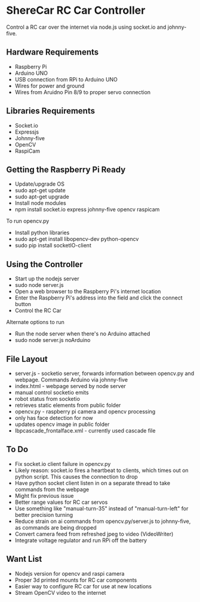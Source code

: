 ShereCar RC Car Controller
====================

Control a RC car over the internet via node.js using socket.io and johnny-five.

Hardware Requirements
----------------------
* Raspberry Pi
* Arduino UNO
* USB connection from RPi to Arduino UNO
* Wires for power and ground
* Wires from Aruidno Pin 8/9 to proper servo connection

Libraries Requirements
---------------------
* Socket.io
* Expressjs
* Johnny-five
* OpenCV
* RaspiCam

Getting the Raspberry Pi Ready
------------------------------
* Update/upgrade OS
 * sudo apt-get update
 * sudo apt-get upgrade
* Install node modules
 * npm install socket.io express johnny-five opencv raspicam

To run opencv.py
* Install python libraries
 * sudo apt-get install libopencv-dev python-opencv
 * sudo pip install socketIO-client

Using the Controller
-------------------
* Start up the nodejs server
 * sudo node server.js
* Open a web browser to the Raspberry Pi's internet location
* Enter the Raspberry Pi's address into the field and click the connect button
* Control the RC Car

Alternate options to run
* Run the node server when there's no Arduino attached
 * sudo node server.js noArduino
 
File Layout
-----------
* server.js - socketio server, forwards information between opencv.py and webpage. Commands Arduino via johnny-five
* index.html - webpage served by node server
 * manual control socketio emits
 * robot status from socketio
 * retrieves static elements from public folder
* opencv.py - raspberry pi camera and opencv processing
 * only has face detection for now
 * updates opencv image in public folder
* lbpcascade_frontalface.xml - currently used cascade file

To Do
-----
* Fix socket.io client failure in opencv.py
 * Likely reason: socket.io fires a heartbeat to clients, which times out on python script. This causes the connection to drop
* Have python socket client listen in on a separate thread to take commands from the webpage
 * Might fix previous issue
* Better range values for RC car servos
* Use something like "manual-turn-35" instead of "manual-turn-left" for better precision turning
* Reduce strain on ai commands from opencv.py/server.js to johnny-five, as commands are being dropped
* Convert camera feed from refreshed jpeg to video (VideoWriter)
* Integrate voltage regulator and run RPi off the battery

Want List
---------
* Nodejs version for opencv and raspi camera
* Proper 3d printed mounts for RC car components
* Easier way to configure RC car for use at new locations
* Stream OpenCV video to the internet
